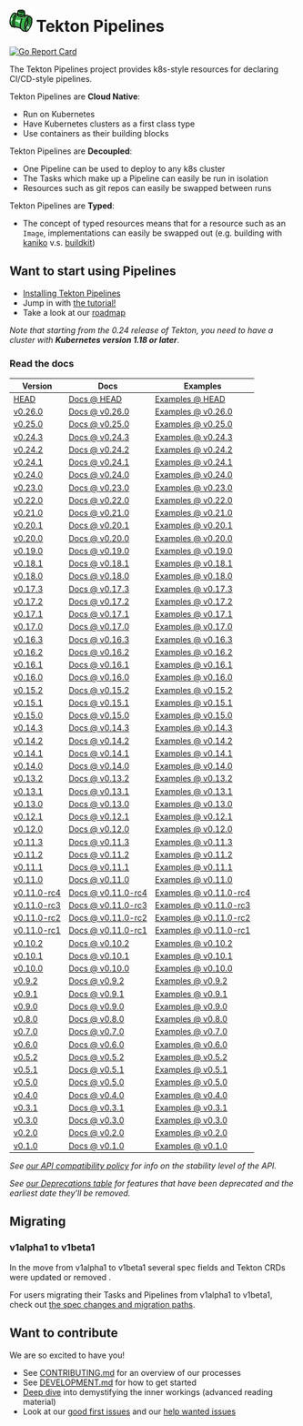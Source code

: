 # ![pipe](./pipe.png) Tekton Pipelines

[![Go Report Card](https://goreportcard.com/badge/tektoncd/pipeline)](https://goreportcard.com/report/tektoncd/pipeline)

The Tekton Pipelines project provides k8s-style resources for declaring
CI/CD-style pipelines.

Tekton Pipelines are **Cloud Native**:

- Run on Kubernetes
- Have Kubernetes clusters as a first class type
- Use containers as their building blocks

Tekton Pipelines are **Decoupled**:

- One Pipeline can be used to deploy to any k8s cluster
- The Tasks which make up a Pipeline can easily be run in isolation
- Resources such as git repos can easily be swapped between runs

Tekton Pipelines are **Typed**:

- The concept of typed resources means that for a resource such as an `Image`,
  implementations can easily be swapped out (e.g. building with
  [kaniko](https://github.com/GoogleContainerTools/kaniko) v.s.
  [buildkit](https://github.com/moby/buildkit))

## Want to start using Pipelines

- [Installing Tekton Pipelines](docs/install.md)
- Jump in with [the tutorial!](docs/tutorial.md)
- Take a look at our [roadmap](roadmap.md)

*Note that starting from the 0.24 release of Tekton, you need to have
a cluster with **Kubernetes version 1.18 or later***.

### Read the docs

| Version | Docs | Examples |
| ------- | ---- | -------- |
| [HEAD](DEVELOPMENT.md#install-pipeline) | [Docs @ HEAD](/docs/README.md) | [Examples @ HEAD](/examples) |
| [v0.26.0](https://github.com/tektoncd/pipeline/releases/tag/v0.26.0) | [Docs @ v0.26.0](https://github.com/tektoncd/pipeline/tree/v0.26.0/docs#tekton-pipelines) | [Examples @ v0.26.0](https://github.com/tektoncd/pipeline/tree/v0.26.0/examples#examples) |
| [v0.25.0](https://github.com/tektoncd/pipeline/releases/tag/v0.25.0) | [Docs @ v0.25.0](https://github.com/tektoncd/pipeline/tree/v0.25.0/docs#tekton-pipelines) | [Examples @ v0.25.0](https://github.com/tektoncd/pipeline/tree/v0.25.0/examples#examples) |
| [v0.24.3](https://github.com/tektoncd/pipeline/releases/tag/v0.24.3) | [Docs @ v0.24.3](https://github.com/tektoncd/pipeline/tree/v0.24.3/docs#tekton-pipelines) | [Examples @ v0.24.3](https://github.com/tektoncd/pipeline/tree/v0.24.3/examples#examples) |
| [v0.24.2](https://github.com/tektoncd/pipeline/releases/tag/v0.24.2) | [Docs @ v0.24.2](https://github.com/tektoncd/pipeline/tree/v0.24.2/docs#tekton-pipelines) | [Examples @ v0.24.2](https://github.com/tektoncd/pipeline/tree/v0.24.2/examples#examples) |
| [v0.24.1](https://github.com/tektoncd/pipeline/releases/tag/v0.24.1) | [Docs @ v0.24.1](https://github.com/tektoncd/pipeline/tree/v0.24.1/docs#tekton-pipelines) | [Examples @ v0.24.1](https://github.com/tektoncd/pipeline/tree/v0.24.1/examples#examples) |
| [v0.24.0](https://github.com/tektoncd/pipeline/releases/tag/v0.24.0) | [Docs @ v0.24.0](https://github.com/tektoncd/pipeline/tree/v0.24.0/docs#tekton-pipelines) | [Examples @ v0.24.0](https://github.com/tektoncd/pipeline/tree/v0.24.0/examples#examples) |
| [v0.23.0](https://github.com/tektoncd/pipeline/releases/tag/v0.23.0) | [Docs @ v0.23.0](https://github.com/tektoncd/pipeline/tree/v0.23.0/docs#tekton-pipelines) | [Examples @ v0.23.0](https://github.com/tektoncd/pipeline/tree/v0.23.0/examples#examples) |
| [v0.22.0](https://github.com/tektoncd/pipeline/releases/tag/v0.22.0) | [Docs @ v0.22.0](https://github.com/tektoncd/pipeline/tree/v0.22.0/docs#tekton-pipelines) | [Examples @ v0.22.0](https://github.com/tektoncd/pipeline/tree/v0.22.0/examples#examples) |
| [v0.21.0](https://github.com/tektoncd/pipeline/releases/tag/v0.21.0) | [Docs @ v0.21.0](https://github.com/tektoncd/pipeline/tree/v0.21.0/docs#tekton-pipelines) | [Examples @ v0.21.0](https://github.com/tektoncd/pipeline/tree/v0.21.0/examples#examples) |
| [v0.20.1](https://github.com/tektoncd/pipeline/releases/tag/v0.20.1) | [Docs @ v0.20.1](https://github.com/tektoncd/pipeline/tree/v0.20.1/docs#tekton-pipelines) | [Examples @ v0.20.1](https://github.com/tektoncd/pipeline/tree/v0.20.1/examples#examples) |
| [v0.20.0](https://github.com/tektoncd/pipeline/releases/tag/v0.20.0) | [Docs @ v0.20.0](https://github.com/tektoncd/pipeline/tree/v0.20.0/docs#tekton-pipelines) | [Examples @ v0.20.0](https://github.com/tektoncd/pipeline/tree/v0.20.0/examples#examples) |
| [v0.19.0](https://github.com/tektoncd/pipeline/releases/tag/v0.19.0) | [Docs @ v0.19.0](https://github.com/tektoncd/pipeline/tree/v0.19.0/docs#tekton-pipelines) | [Examples @ v0.19.0](https://github.com/tektoncd/pipeline/tree/v0.19.0/examples#examples) |
| [v0.18.1](https://github.com/tektoncd/pipeline/releases/tag/v0.18.1) | [Docs @ v0.18.1](https://github.com/tektoncd/pipeline/tree/v0.18.1/docs#tekton-pipelines) | [Examples @ v0.18.1](https://github.com/tektoncd/pipeline/tree/v0.18.1/examples#examples) |
| [v0.18.0](https://github.com/tektoncd/pipeline/releases/tag/v0.18.0) | [Docs @ v0.18.0](https://github.com/tektoncd/pipeline/tree/v0.18.0/docs#tekton-pipelines) | [Examples @ v0.18.0](https://github.com/tektoncd/pipeline/tree/v0.18.0/examples#examples) |
| [v0.17.3](https://github.com/tektoncd/pipeline/releases/tag/v0.17.3) | [Docs @ v0.17.3](https://github.com/tektoncd/pipeline/tree/v0.17.3/docs#tekton-pipelines) | [Examples @ v0.17.3](https://github.com/tektoncd/pipeline/tree/v0.17.3/examples#examples) |
| [v0.17.2](https://github.com/tektoncd/pipeline/releases/tag/v0.17.2) | [Docs @ v0.17.2](https://github.com/tektoncd/pipeline/tree/v0.17.2/docs#tekton-pipelines) | [Examples @ v0.17.2](https://github.com/tektoncd/pipeline/tree/v0.17.2/examples#examples) |
| [v0.17.1](https://github.com/tektoncd/pipeline/releases/tag/v0.17.1) | [Docs @ v0.17.1](https://github.com/tektoncd/pipeline/tree/v0.17.1/docs#tekton-pipelines) | [Examples @ v0.17.1](https://github.com/tektoncd/pipeline/tree/v0.17.1/examples#examples) |
| [v0.17.0](https://github.com/tektoncd/pipeline/releases/tag/v0.17.0) | [Docs @ v0.17.0](https://github.com/tektoncd/pipeline/tree/v0.17.0/docs#tekton-pipelines) | [Examples @ v0.17.0](https://github.com/tektoncd/pipeline/tree/v0.17.0/examples#examples) |
| [v0.16.3](https://github.com/tektoncd/pipeline/releases/tag/v0.16.3) | [Docs @ v0.16.3](https://github.com/tektoncd/pipeline/tree/v0.16.3/docs#tekton-pipelines) | [Examples @ v0.16.3](https://github.com/tektoncd/pipeline/tree/v0.16.3/examples#examples) |
| [v0.16.2](https://github.com/tektoncd/pipeline/releases/tag/v0.16.2) | [Docs @ v0.16.2](https://github.com/tektoncd/pipeline/tree/v0.16.2/docs#tekton-pipelines) | [Examples @ v0.16.2](https://github.com/tektoncd/pipeline/tree/v0.16.2/examples#examples) |
| [v0.16.1](https://github.com/tektoncd/pipeline/releases/tag/v0.16.1) | [Docs @ v0.16.1](https://github.com/tektoncd/pipeline/tree/v0.16.1/docs#tekton-pipelines) | [Examples @ v0.16.1](https://github.com/tektoncd/pipeline/tree/v0.16.1/examples#examples) |
| [v0.16.0](https://github.com/tektoncd/pipeline/releases/tag/v0.16.0) | [Docs @ v0.16.0](https://github.com/tektoncd/pipeline/tree/v0.16.0/docs#tekton-pipelines) | [Examples @ v0.16.0](https://github.com/tektoncd/pipeline/tree/v0.16.0/examples#examples) |
| [v0.15.2](https://github.com/tektoncd/pipeline/releases/tag/v0.15.2) | [Docs @ v0.15.2](https://github.com/tektoncd/pipeline/tree/v0.15.2/docs#tekton-pipelines) | [Examples @ v0.15.2](https://github.com/tektoncd/pipeline/tree/v0.15.2/examples#examples) |
| [v0.15.1](https://github.com/tektoncd/pipeline/releases/tag/v0.15.1) | [Docs @ v0.15.1](https://github.com/tektoncd/pipeline/tree/v0.15.1/docs#tekton-pipelines) | [Examples @ v0.15.1](https://github.com/tektoncd/pipeline/tree/v0.15.1/examples#examples) |
| [v0.15.0](https://github.com/tektoncd/pipeline/releases/tag/v0.15.0) | [Docs @ v0.15.0](https://github.com/tektoncd/pipeline/tree/v0.15.0/docs#tekton-pipelines) | [Examples @ v0.15.0](https://github.com/tektoncd/pipeline/tree/v0.15.0/examples#examples) |
| [v0.14.3](https://github.com/tektoncd/pipeline/releases/tag/v0.14.3) | [Docs @ v0.14.3](https://github.com/tektoncd/pipeline/tree/v0.14.3/docs#tekton-pipelines) | [Examples @ v0.14.3](https://github.com/tektoncd/pipeline/tree/v0.14.3/examples#examples) |
| [v0.14.2](https://github.com/tektoncd/pipeline/releases/tag/v0.14.2) | [Docs @ v0.14.2](https://github.com/tektoncd/pipeline/tree/v0.14.2/docs#tekton-pipelines) | [Examples @ v0.14.2](https://github.com/tektoncd/pipeline/tree/v0.14.2/examples#examples) |
| [v0.14.1](https://github.com/tektoncd/pipeline/releases/tag/v0.14.1) | [Docs @ v0.14.1](https://github.com/tektoncd/pipeline/tree/v0.14.1/docs#tekton-pipelines) | [Examples @ v0.14.1](https://github.com/tektoncd/pipeline/tree/v0.14.1/examples#examples) |
| [v0.14.0](https://github.com/tektoncd/pipeline/releases/tag/v0.14.0) | [Docs @ v0.14.0](https://github.com/tektoncd/pipeline/tree/v0.14.0/docs#tekton-pipelines) | [Examples @ v0.14.0](https://github.com/tektoncd/pipeline/tree/v0.14.0/examples#examples) |
| [v0.13.2](https://github.com/tektoncd/pipeline/releases/tag/v0.13.2) | [Docs @ v0.13.2](https://github.com/tektoncd/pipeline/tree/v0.13.2/docs#tekton-pipelines) | [Examples @ v0.13.2](https://github.com/tektoncd/pipeline/tree/v0.13.2/examples#examples) |
| [v0.13.1](https://github.com/tektoncd/pipeline/releases/tag/v0.13.1) | [Docs @ v0.13.1](https://github.com/tektoncd/pipeline/tree/v0.13.1/docs#tekton-pipelines) | [Examples @ v0.13.1](https://github.com/tektoncd/pipeline/tree/v0.13.1/examples#examples) |
| [v0.13.0](https://github.com/tektoncd/pipeline/releases/tag/v0.13.0) | [Docs @ v0.13.0](https://github.com/tektoncd/pipeline/tree/v0.13.0/docs#tekton-pipelines) | [Examples @ v0.13.0](https://github.com/tektoncd/pipeline/tree/v0.13.0/examples#examples) |
| [v0.12.1](https://github.com/tektoncd/pipeline/releases/tag/v0.12.1) | [Docs @ v0.12.1](https://github.com/tektoncd/pipeline/tree/v0.12.1/docs#tekton-pipelines) | [Examples @ v0.12.1](https://github.com/tektoncd/pipeline/tree/v0.12.1/examples#examples) |
| [v0.12.0](https://github.com/tektoncd/pipeline/releases/tag/v0.12.0) | [Docs @ v0.12.0](https://github.com/tektoncd/pipeline/tree/v0.12.0/docs#tekton-pipelines) | [Examples @ v0.12.0](https://github.com/tektoncd/pipeline/tree/v0.12.0/examples#examples) |
| [v0.11.3](https://github.com/tektoncd/pipeline/releases/tag/v0.11.3) | [Docs @ v0.11.3](https://github.com/tektoncd/pipeline/tree/v0.11.3/docs#tekton-pipelines) | [Examples @ v0.11.3](https://github.com/tektoncd/pipeline/tree/v0.11.3/examples#examples) |
| [v0.11.2](https://github.com/tektoncd/pipeline/releases/tag/v0.11.2) | [Docs @ v0.11.2](https://github.com/tektoncd/pipeline/tree/v0.11.2/docs#tekton-pipelines) | [Examples @ v0.11.2](https://github.com/tektoncd/pipeline/tree/v0.11.2/examples#examples) |
| [v0.11.1](https://github.com/tektoncd/pipeline/releases/tag/v0.11.1) | [Docs @ v0.11.1](https://github.com/tektoncd/pipeline/tree/v0.11.1/docs#tekton-pipelines) | [Examples @ v0.11.1](https://github.com/tektoncd/pipeline/tree/v0.11.1/examples#examples) |
| [v0.11.0](https://github.com/tektoncd/pipeline/releases/tag/v0.11.0) | [Docs @ v0.11.0](https://github.com/tektoncd/pipeline/tree/v0.11.0/docs#tekton-pipelines) | [Examples @ v0.11.0](https://github.com/tektoncd/pipeline/tree/v0.11.0/examples#examples) |
| [v0.11.0-rc4](https://github.com/tektoncd/pipeline/releases/tag/v0.11.0-rc4) | [Docs @ v0.11.0-rc4](https://github.com/tektoncd/pipeline/tree/v0.11.0-rc4/docs#tekton-pipelines) | [Examples @ v0.11.0-rc4](https://github.com/tektoncd/pipeline/tree/v0.11.0-rc4/examples#examples) |
| [v0.11.0-rc3](https://github.com/tektoncd/pipeline/releases/tag/v0.11.0-rc3) | [Docs @ v0.11.0-rc3](https://github.com/tektoncd/pipeline/tree/v0.11.0-rc3/docs#tekton-pipelines) | [Examples @ v0.11.0-rc3](https://github.com/tektoncd/pipeline/tree/v0.11.0-rc3/examples#examples) |
| [v0.11.0-rc2](https://github.com/tektoncd/pipeline/releases/tag/v0.11.0-rc2) | [Docs @ v0.11.0-rc2](https://github.com/tektoncd/pipeline/tree/v0.11.0-rc2/docs#tekton-pipelines) | [Examples @ v0.11.0-rc2](https://github.com/tektoncd/pipeline/tree/v0.11.0-rc2/examples#examples) |
| [v0.11.0-rc1](https://github.com/tektoncd/pipeline/releases/tag/v0.11.0-rc1) | [Docs @ v0.11.0-rc1](https://github.com/tektoncd/pipeline/tree/v0.11.0-rc1/docs#tekton-pipelines) | [Examples @ v0.11.0-rc1](https://github.com/tektoncd/pipeline/tree/v0.11.0-rc1/examples#examples) |
| [v0.10.2](https://github.com/tektoncd/pipeline/releases/tag/v0.10.2) | [Docs @ v0.10.2](https://github.com/tektoncd/pipeline/tree/v0.10.2/docs#tekton-pipelines) | [Examples @ v0.10.2](https://github.com/tektoncd/pipeline/tree/v0.10.2/examples#examples) |
| [v0.10.1](https://github.com/tektoncd/pipeline/releases/tag/v0.10.1) | [Docs @ v0.10.1](https://github.com/tektoncd/pipeline/tree/v0.10.1/docs#tekton-pipelines) | [Examples @ v0.10.1](https://github.com/tektoncd/pipeline/tree/v0.10.1/examples#examples) |
| [v0.10.0](https://github.com/tektoncd/pipeline/releases/tag/v0.10.0) | [Docs @ v0.10.0](https://github.com/tektoncd/pipeline/tree/v0.10.0/docs#tekton-pipelines) | [Examples @ v0.10.0](https://github.com/tektoncd/pipeline/tree/v0.10.0/examples#examples) |
| [v0.9.2](https://github.com/tektoncd/pipeline/releases/tag/v0.9.2) | [Docs @ v0.9.2](https://github.com/tektoncd/pipeline/tree/v0.9.2/docs#tekton-pipelines) | [Examples @ v0.9.2](https://github.com/tektoncd/pipeline/tree/v0.9.2/examples#examples) |
| [v0.9.1](https://github.com/tektoncd/pipeline/releases/tag/v0.9.1) | [Docs @ v0.9.1](https://github.com/tektoncd/pipeline/tree/v0.9.1/docs#tekton-pipelines) | [Examples @ v0.9.1](https://github.com/tektoncd/pipeline/tree/v0.9.1/examples#examples) |
| [v0.9.0](https://github.com/tektoncd/pipeline/releases/tag/v0.9.0) | [Docs @ v0.9.0](https://github.com/tektoncd/pipeline/tree/v0.9.0/docs#tekton-pipelines) | [Examples @ v0.9.0](https://github.com/tektoncd/pipeline/tree/v0.9.0/examples#examples) |
| [v0.8.0](https://github.com/tektoncd/pipeline/releases/tag/v0.8.0) | [Docs @ v0.8.0](https://github.com/tektoncd/pipeline/tree/v0.8.0/docs#tekton-pipelines) | [Examples @ v0.8.0](https://github.com/tektoncd/pipeline/tree/v0.8.0/examples#examples) |
| [v0.7.0](https://github.com/tektoncd/pipeline/releases/tag/v0.7.0) | [Docs @ v0.7.0](https://github.com/tektoncd/pipeline/tree/v0.7.0/docs#tekton-pipelines) | [Examples @ v0.7.0](https://github.com/tektoncd/pipeline/tree/v0.7.0/examples#examples) |
| [v0.6.0](https://github.com/tektoncd/pipeline/releases/tag/v0.6.0) | [Docs @ v0.6.0](https://github.com/tektoncd/pipeline/tree/release-v0.6.x/docs#tekton-pipelines) | [Examples @ v0.6.0](https://github.com/tektoncd/pipeline/tree/v0.6.0/examples#examples) |
| [v0.5.2](https://github.com/tektoncd/pipeline/releases/tag/v0.5.2) | [Docs @ v0.5.2](https://github.com/tektoncd/pipeline/tree/v0.5.2/docs#tekton-pipelines) | [Examples @ v0.5.2](https://github.com/tektoncd/pipeline/tree/v0.5.2/examples#examples) |
| [v0.5.1](https://github.com/tektoncd/pipeline/releases/tag/v0.5.1) | [Docs @ v0.5.1](https://github.com/tektoncd/pipeline/tree/v0.5.1/docs#tekton-pipelines) | [Examples @ v0.5.1](https://github.com/tektoncd/pipeline/tree/v0.5.1/examples#examples) |
| [v0.5.0](https://github.com/tektoncd/pipeline/releases/tag/v0.5.0) | [Docs @ v0.5.0](https://github.com/tektoncd/pipeline/tree/v0.5.0/docs#tekton-pipelines) | [Examples @ v0.5.0](https://github.com/tektoncd/pipeline/tree/v0.5.0/examples#examples) |
| [v0.4.0](https://github.com/tektoncd/pipeline/releases/tag/v0.4.0) | [Docs @ v0.4.0](https://github.com/tektoncd/pipeline/tree/v0.4.0/docs#tekton-pipelines) | [Examples @ v0.4.0](https://github.com/tektoncd/pipeline/tree/v0.4.0/examples#examples) |
| [v0.3.1](https://github.com/tektoncd/pipeline/releases/tag/v0.3.1) | [Docs @ v0.3.1](https://github.com/tektoncd/pipeline/tree/v0.3.1/docs#tekton-pipelines) | [Examples @ v0.3.1](https://github.com/tektoncd/pipeline/tree/v0.3.1/examples#examples) |
| [v0.3.0](https://github.com/tektoncd/pipeline/releases/tag/v0.3.0) | [Docs @ v0.3.0](https://github.com/tektoncd/pipeline/tree/v0.3.0/docs#tekton-pipelines) | [Examples @ v0.3.0](https://github.com/tektoncd/pipeline/tree/v0.3.0/examples#examples) |
| [v0.2.0](https://github.com/tektoncd/pipeline/releases/tag/v0.2.0) | [Docs @ v0.2.0](https://github.com/tektoncd/pipeline/tree/v0.2.0/docs#tekton-pipelines) | [Examples @ v0.2.0](https://github.com/tektoncd/pipeline/tree/v0.2.0/examples#examples) |
| [v0.1.0](https://github.com/tektoncd/pipeline/releases/tag/v0.1.0) | [Docs @ v0.1.0](https://github.com/tektoncd/pipeline/tree/v0.1.0/docs#tekton-pipelines) | [Examples @ v0.1.0](https://github.com/tektoncd/pipeline/tree/v0.1.0/examples#examples) |

_See [our API compatibility policy](api_compatibility_policy.md) for info on the
stability level of the API._

_See [our Deprecations table](docs/deprecations.md) for features that have been
deprecated and the earliest date they'll be removed._

## Migrating

### v1alpha1 to v1beta1

In the move from v1alpha1 to v1beta1 several spec fields and Tekton
CRDs were updated or removed .

For users migrating their Tasks and Pipelines from v1alpha1 to v1beta1, check
out [the spec changes and migration paths](./docs/migrating-v1alpha1-to-v1beta1.md).

## Want to contribute

We are so excited to have you!

- See [CONTRIBUTING.md](CONTRIBUTING.md) for an overview of our processes
- See [DEVELOPMENT.md](DEVELOPMENT.md) for how to get started
- [Deep dive](./docs/developers/README.md) into demystifying the inner workings
  (advanced reading material)
- Look at our
  [good first issues](https://github.com/tektoncd/pipeline/issues?q=is%3Aissue+is%3Aopen+label%3A%22good+first+issue%22)
  and our
  [help wanted issues](https://github.com/tektoncd/pipeline/issues?q=is%3Aissue+is%3Aopen+label%3A%22help+wanted%22)
